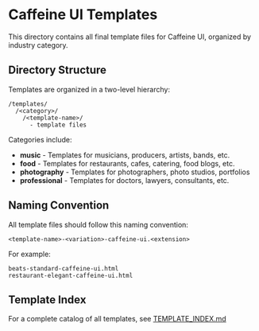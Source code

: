 # Caffeine UI Templates

This directory contains all final template files for Caffeine UI, organized by industry category.

## Directory Structure

Templates are organized in a two-level hierarchy:
```
/templates/
  /<category>/
    /<template-name>/
      - template files
```

Categories include:
- **music** - Templates for musicians, producers, artists, bands, etc.
- **food** - Templates for restaurants, cafes, catering, food blogs, etc.
- **photography** - Templates for photographers, photo studios, portfolios
- **professional** - Templates for doctors, lawyers, consultants, etc.

## Naming Convention

All template files should follow this naming convention:
```
<template-name>-<variation>-caffeine-ui.<extension>
```

For example:
```
beats-standard-caffeine-ui.html
restaurant-elegant-caffeine-ui.html
```

## Template Index

For a complete catalog of all templates, see [TEMPLATE_INDEX.md](/docs/TEMPLATE_INDEX.md)
